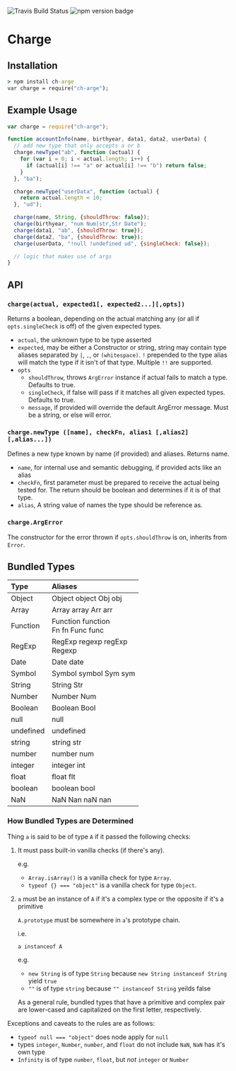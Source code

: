 ![Travis Build Status](https://travis-ci.org/reecehudson/charge.svg) ![npm version badge](https://img.shields.io/npm/v/ch-arge.svg)

Charge
======

## Installation
```cmd
> npm install ch-arge
var charge = require("ch-arge");
```

## Example Usage
<!-- make sure it's synced with example/all-features.js-->
```js
var charge = require("ch-arge");

function accountInfo(name, birthyear, data1, data2, userData) {
  // add new type that only accepts a or b
  charge.newType("ab", function (actual) {
    for (var i = 0; i < actual.length; i++) {
      if (actual[i] !== "a" or actual[i] !== "b") return false;
    }
  }, "ba");

  charge.newType("userData", function (actual) {
    return actual.length < 10;
  }, "ud");

  charge(name, String, {shouldThrow: false});
  charge(birthyear, "num Num|str,Str Date");
  charge(data1, "ab", {shouldThrow: true});
  charge(data2, "ba", {shouldThrow: true});
  charge(userData, "!null !undefined ud", {singleCheck: false});

  // logic that makes use of args
}
```

## API

### `charge(actual, expected1[, expected2...][,opts])`
Returns a boolean, depending on the actual matching any (or all if
`opts.singleCheck` is off) of the given expected types.

* `actual`, the unknown type to be type asserted
* `expected`, may be either a Constructor or string, string may contain type
  aliases separated by `|`, `,`, or `(whitespace)`. `!` prepended to the type
  alias will match the type if it isn't of that type.  Multiple `!!` are
  supported.
* `opts`
  * `shouldThrow`, throws `ArgError` instance if actual fails to match a type.
    Defaults to true.
  * `singleCheck`, if false will pass if it matches all given expected types.
    Defaults to true.
  * `message`, if provided will override the default ArgError message.  Must be
    a string, or else will error.

### `charge.newType ([name], checkFn, alias1 [,alias2] [,alias...])`
Defines a new type known by name (if provided) and aliases.  Returns name.

* `name`, for internal use and semantic debugging, if provided acts like an
  alias
* `checkFn`, first parameter must be prepared to receive the actual being tested
  for.  The return should be boolean and determines if it is of that type.
* `alias`, A string value of names the type should be reference as.

### `charge.ArgError`
The constructor for the error thrown if `opts.shouldThrow` is on, inherits from `Error`.

## Bundled Types

<!--0000-->
Type|Aliases|
:---|:---
Object|Object object Obj obj</br>
Array|Array array Arr arr
Function|Function function</br>Fn fn Func func
RegExp|RegExp regexp regExp</br>Regexp
Date|Date date
Symbol|Symbol symbol Sym sym</br>
String|String Str
Number|Number Num
Boolean|Boolean Bool
null|null
undefined|undefined
string|string str
number|number num
integer|integer int
float|float flt
boolean|boolean bool
NaN|NaN Nan naN nan
<!--0000-->

### How Bundled Types are Determined

Thing `a` is said to be of type `A` if it passed the following checks:

1.  It must pass built-in vanilla checks (if there's any).

    e.g.

    * `Array.isArray()` is a vanilla check for type `Array`.
    * `typeof {} === "object"` is a vanilla check for type `Object`.

2. `a` must be an instance of `A` if it's a complex type or the opposite if it's
    a primitive

    `A.prototype` must be somewhere in `a`'s prototype chain.

    i.e.

    `a instanceof A`

    e.g.

    * `new String` is of type `String` because `new String instanceof String`
      yield `true`
    * `""` is of type `string` because `"" instanceof String` yeilds false

    As a general rule, bundled types that have a primitive and complex pair
    are lower-cased and capitalized on the first letter, respectively.

Exceptions and caveats to the rules are as follows:

* `typeof null === "object"` does node apply for `null`
* types `integer`, `Number`, `number`, and `float` do not include `NaN`, `NaN`
  has it's own type
* `Infinity` is of type `number`, `float`, but _not_ `integer` or `Number`
